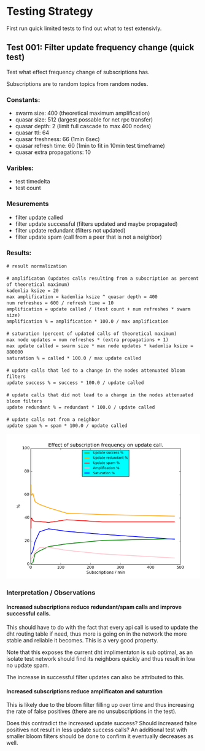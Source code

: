 # Testing Strategy

First run quick limited tests to find out what to test extensivly.



## Test 001: Filter update frequency change (quick test)

Test what effect frequency change of subscriptions has.

Subscriptions are to random topics from random nodes.


### Constants:

 * swarm size: 400 (theoretical maximum amplification)
 * quasar size: 512 (largest possable for net rpc transfer)
 * quasar depth: 2 (limit full cascade to max 400 nodes)
 * quasar ttl: 64
 * quasar freshness: 66 (1min 6sec)
 * quasar refresh time: 60 (1min to fit in 10min test timeframe)
 * quasar extra propagations: 10


### Varibles:

 * test timedelta
 * test count


### Mesurements

 * filter update called
 * filter update successful (filters updated and maybe propagated)
 * filter update redundant (filters not updated)
 * filter update spam (call from a peer that is not a neighbor)


### Results:


    # result normalization

    # amplificaton (updates calls resulting from a subscription as percent of theoretical maximum) 
    kademlia ksize = 20
    max amplification = kademlia ksize ^ quasar depth = 400
    num refreshes = 600 / refresh time = 10
    amplification = update called / (test count + num refreshes * swarm size)
    amplification % = amplification * 100.0 / max amplification

    # saturation (percent of updated calls of theoretical maximum) 
    max node updates = num refreshes * (extra propagations + 1)
    max update called = swarm size * max node updates * kademlia ksize = 880000
    saturation % = called * 100.0 / max update called

    # update calls that led to a change in the nodes attenuated bloom filters
    update success % = success * 100.0 / update called

    # update calls that did not lead to a change in the nodes attenuated bloom filters
    update redundant % = redundant * 100.0 / update called

    # update calls not from a neighbor
    update spam % = spam * 100.0 / update called


![Plot](benchmark/filterupdates_sub_freq_plot.png)


### Interpretation / Observations

#### Increased subscriptions reduce redundant/spam calls and improve successful calls.

This should have to do with the fact that every api call is used to update
the dht routing table if need, thus more is going on in the network the
more stable and reliable it becomes. This is a very good property.

Note that this exposes the current dht implimentaton is sub optimal, as an
isolate test network should find its neighbors quickly and thus result in
low no update spam.

The increase in successful filter updates can also be attributed to this.


#### Increased subscriptions reduce amplificaton and saturation

This is likely due to the bloom filter filling up over time and thus
increasing the rate of false positives (there are no unsubscriptions in the
test).

Does this contradict the increased update success? Should increased false 
positives not result in less update success calls? An additional test with
smaller bloom filters should be done to confirm it eventually decreases as
well.
